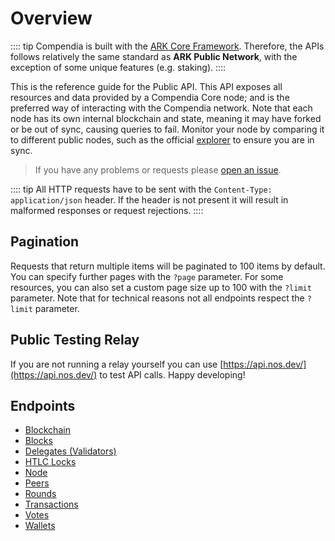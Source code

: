 # Overview

:::: tip
Compendia is built with the [ARK Core Framework](https://api.ark.dev). Therefore, the APIs follows relatively the same standard as **ARK Public Network**, with the exception of some unique features (e.g. staking).
::::

This is the reference guide for the Public API. This API exposes all resources and data provided by a Compendia Core node; and is the preferred way of interacting with the Compendia network. Note that each node has its own internal blockchain and state, meaning it may have forked or be out of sync, causing queries to fail. Monitor your node by comparing it to different public nodes, such as the official [explorer](https://api.nos.dev/api/v2) to ensure you are in sync.

> If you have any problems or requests please [open an issue](https://github.com/compendia/core/issues/new/choose).

:::: tip
All HTTP requests have to be sent with the `Content-Type: application/json` header. If the header is not present it will result in malformed responses or request rejections.
::::

## Pagination

Requests that return multiple items will be paginated to 100 items by default. You can specify further pages with the `?page` parameter. For some resources, you can also set a custom page size up to 100 with the `?limit` parameter. Note that for technical reasons not all endpoints respect the `?limit` parameter.

## Public Testing Relay

If you are not running a relay yourself you can use [https://api.nos.dev/](https://api.nos.dev/) to test API calls. Happy developing!

## Endpoints

* [Blockchain](./blockchain.md)
* [Blocks](./blocks.md)
* [Delegates (Validators)](./delegates.md)
* [HTLC Locks](./locks.md)
* [Node](./node.md)
* [Peers](./peers.md)
* [Rounds](./rounds.md)
* [Transactions](./transactions.md)
* [Votes](./votes.md)
* [Wallets](./wallets.md)
